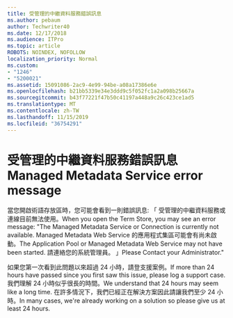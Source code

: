 ```yaml
---
title: 受管理的中繼資料服務錯誤訊息
ms.author: pebaum
author: Techwriter40
ms.date: 12/17/2018
ms.audience: ITPro
ms.topic: article
ROBOTS: NOINDEX, NOFOLLOW
localization_priority: Normal
ms.custom:
- "1246"
- "5200021"
ms.assetid: 15091086-2ac9-4e99-94be-a08a17386e6e
ms.openlocfilehash: b21bb5339e34e3ddd9c5f052fc1a2a098b25667a
ms.sourcegitcommit: b43f77221f47b50c41197a448a9c26c423ce1ad5
ms.translationtype: MT
ms.contentlocale: zh-TW
ms.lasthandoff: 11/15/2019
ms.locfileid: "36754291"
---
```

# <a name="managed-metadata-service-error-message"></a><span data-ttu-id="c995e-102">受管理的中繼資料服務錯誤訊息</span><span class="sxs-lookup"><span data-stu-id="c995e-102">Managed Metadata Service error message</span></span>

<span data-ttu-id="c995e-103">當您開啟術語存放區時，您可能會看到一則錯誤訊息: 「 受管理的中繼資料服務或連線目前無法使用。</span><span class="sxs-lookup"><span data-stu-id="c995e-103">When you open the Term Store, you may see an error message: "The Managed Metadata Service or Connection is currently not available.</span></span> <span data-ttu-id="c995e-104">Managed Metadata Web Service 的應用程式集區可能會有尚未啟動。</span><span class="sxs-lookup"><span data-stu-id="c995e-104">The Application Pool or Managed Metadata Web Service may not have been started.</span></span> <span data-ttu-id="c995e-105">請連絡您的系統管理員。 」</span><span class="sxs-lookup"><span data-stu-id="c995e-105">Please Contact your Administrator."</span></span>
  
<span data-ttu-id="c995e-106">如果您第一次看到此問題以來超過 24 小時，請登支援案例。</span><span class="sxs-lookup"><span data-stu-id="c995e-106">If more than 24 hours have passed since you first saw this issue, please log a support case.</span></span> <span data-ttu-id="c995e-107">我們理解 24 小時似乎很長的時間。</span><span class="sxs-lookup"><span data-stu-id="c995e-107">We understand that 24 hours may seem like a long time.</span></span> <span data-ttu-id="c995e-108">在許多情況下，我們已經正在解決方案因此請讓我們至少 24 小時。</span><span class="sxs-lookup"><span data-stu-id="c995e-108">In many cases, we're already working on a solution so please give us at least 24 hours.</span></span>
  